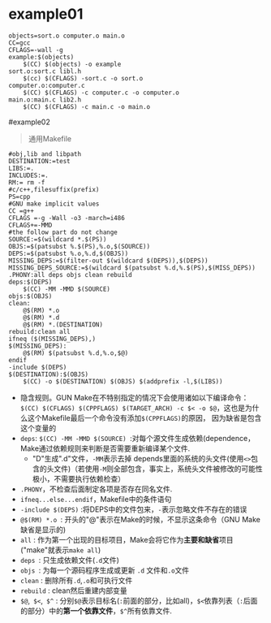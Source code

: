 # example01

```make
objects=sort.o computer.o main.o
CC=gcc
CFLAGS=-wall -g
example:$(objects)
	$(CC) $(objects) -o example
sort.o:sort.c libl.h
	$(cc) $(CFLAGS) -sort.c -o sort.o
computer.o:computer.c 
	$(CC) $(CFLAGS) -c computer.c -o computer.o
main.o:main.c lib2.h
	$(CC) $(CFLAGS) -c main.c -o main.o
```
#example02
>通用Makefile

```make
#obj,lib and libpath
DESTINATION:=test
LIBS:=.
INCLUDES:=.
RM:= rm -f
#c/c++,filesuffix(prefix)
PS=cpp
#GNU make implicit values
CC =g++
CFLAGS =-g -Wall -o3 -march=i486
CFLAGS+=-MMD
#the follow part do not change
SOURCE:=$(wildcard *.$(PS))
OBJS:=$(patsubst %.$(PS),%.o,$(SOURCE))
DEPS:=$(patsubst %.o,%.d,$(OBJS))
MISSING_DEPS:=$(filter-out $(wildcard $(DEPS)),$(DEPS))
MISSING_DEPS_SOURCE:=$(wildcard $(patsubst %.d,%.$(PS),$(MISS_DEPS))
.PHONY:all deps objs clean rebuild
deps:$(DEPS)
	$(CC) -MM -MMD $(SOURCE)
objs:$(OBJS)
clean:
	@$(RM) *.o
	@$(RM) *.d
	@$(RM) *.(DESTINATION)
rebuild:clean all
ifneq ($(MISSING_DEPS),)
$(MISSING_DEPS):
	@$(RM) $(patsubst %.d,%.o,$@)
endif
-include $(DEPS)
$(DESTINATION):$(OBJS)
	$(CC) -o $(DESTINATION) $(OBJS) $(addprefix -l,$(LIBS))
```

* 隐含规则。GUN Make在不特别指定的情况下会使用诸如以下编译命令： ` $(CC) $(CFLAGS) $(CPPFLAGS) $(TARGET_ARCH) -c $< -o $@`，这也是为什么这个Makefile最后一个命令没有添加`$(CPPFLAGS)`的原因， 因为缺省是包含这个变量的
*  `deps`: `$(CC) -MM -MMD $(SOURCE) `:对每个源文件生成依赖(dependence，Make通过依赖规则来判断是否需要重新编译某个文件.
	 * "D"生成".d"文件，`-MM`表示去掉 depends里面的系统的头文件(使用`<>`包含的头文件)（若使用`-M`则全部包含，事实上，系统头文件被修改的可能性极小，不需要执行依赖检查）
 * `.PHONY`，不检查后面制定各项是否存在同名文件.
 * `ifneq...else...endif`，Makefile中的条件语句
 * `-include $(DEPS)` :将DEPS中的文件包来，`-`表示忽略文件不存在的错误
 * `@$(RM) *.o `: 开头的"@"表示在Make的时候，不显示这条命令（GNU Make缺省是显示的)
 * `all` : 作为第一个出现的目标项目，Make会将它作为**主要和缺省**项目("make"就表示`make all`)
 * `deps `: 只生成依赖文件(`.d`文件)
 * `objs `: 为每一个源码程序生成或更新 `.d` 文件和`.o`文件
 * `clean` : 删除所有`.d`,`.o`和可执行文件
 * `rebuild` : clean然后重建内部变量
 * `$@`,` $<`,` $^` : 分别`$@`表示目标名(`:`前面的部分，比如all)，`$<`依靠列表（`:`后面的部分）中的**第一个依靠文件**，`$^`所有依靠文件.
